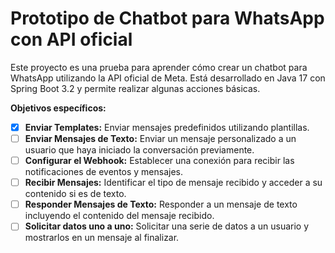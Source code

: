 # Prototipo de Chatbot para WhatsApp con API oficial

Este proyecto es una prueba para aprender cómo crear un chatbot para WhatsApp utilizando la API oficial de Meta. Está desarrollado en Java 17 con Spring Boot 3.2 y permite realizar algunas acciones básicas.

**Objetivos específicos:**

- [X] **Enviar Templates:** Enviar mensajes predefinidos utilizando plantillas.
- [ ] **Enviar Mensajes de Texto:** Enviar un mensaje personalizado a un usuario que haya iniciado la conversación previamente.
- [ ] **Configurar el Webhook:** Establecer una conexión para recibir las notificaciones de eventos y mensajes.
- [ ] **Recibir Mensajes:** Identificar el tipo de mensaje recibido y acceder a su contenido si es de texto.
- [ ] **Responder Mensajes de Texto:** Responder a un mensaje de texto incluyendo el contenido del mensaje recibido.
- [ ] **Solicitar datos uno a uno:** Solicitar una serie de datos a un usuario y mostrarlos en un mensaje al finalizar.
